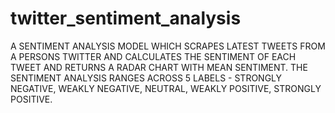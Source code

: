 # twitter_sentiment_analysis
A SENTIMENT ANALYSIS MODEL WHICH SCRAPES LATEST TWEETS FROM A PERSONS TWITTER AND CALCULATES THE SENTIMENT OF EACH TWEET AND RETURNS A RADAR CHART WITH MEAN SENTIMENT. THE SENTIMENT ANALYSIS RANGES ACROSS 5 LABELS - STRONGLY NEGATIVE, WEAKLY NEGATIVE, NEUTRAL, WEAKLY POSITIVE, STRONGLY POSITIVE.
